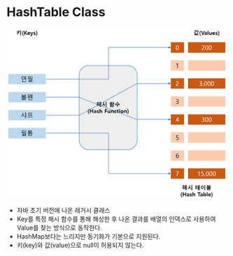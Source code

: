 # HashTable Class

![Untitled](./images/HashTable%20Class/Untitled.png)

- 자바 초기 버전에 나온 레거시 클래스
- Key를 특정 해시 함수를 통해 해싱한 후 나온 결과를 배열의 인덱스로 사용하여 Value를 찾는 방식으로 동작한다.
- HashMap보다는 느리지만 동기화가 기본으로 지원된다.
- 키(key)와 값(value)으로 null이 허용되지 않는다.